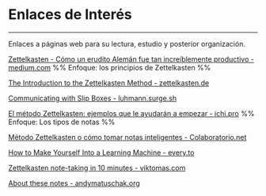 # Enlaces de Interés
---

Enlaces a páginas web para su lectura, estudio y posterior organización.

[Zettelkasten - Cómo un erudito Alemán fue tan increíblemente productivo - medium.com](https://medium.com/voces-en-espa%C3%B1ol/zettelkasten-c%C3%B3mo-un-erudito-alem%C3%A1n-fue-tan-incre%C3%ADblemente-productivo-b16643e170cc)
%% Enfoque: los principios de Zettelkasten %%

[The Introduction to the Zettelkasten Method - zettelkasten.de](https://zettelkasten.de/posts/overview/#the-introduction-to-the-zettelkasten-method)

[Communicating with Slip Boxes - luhmann.surge.sh](http://luhmann.surge.sh/communicating-with-slip-boxes)

[El método Zettelkasten: ejemplos que le ayudarán a empezar - ichi.pro](https://ichi.pro/es/el-metodo-zettelkasten-ejemplos-que-le-ayudaran-a-empezar-157824025533158)
%% Enfoque: Los tipos de notas %%

[Método Zettelkasten o cómo tomar notas inteligentes - Colaboratorio.net](https://colaboratorio.net/javierinsitu/colaboratorio/2020/metodo-zettelkasten-notas-inteligentes/)

[How to Make Yourself Into a Learning Machine - every.to](https://every.to/superorganizers/how-to-build-a-learning-machine-299655)

[Zettelkasten note-taking in 10 minutes - viktomas.com](https://blog.viktomas.com/posts/slip-box/#fn:2)

[About these notes - andymatuschak.org](https://notes.andymatuschak.org/About_these_notes)